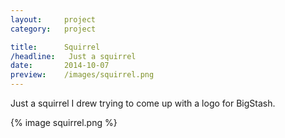 ```yaml
---
layout:     project
category:   project

title:      Squirrel
/headline:   Just a squirrel
date:       2014-10-07
preview:    /images/squirrel.png
---
```

Just a squirrel I drew trying to come up with a logo for BigStash.

{% image squirrel.png %}